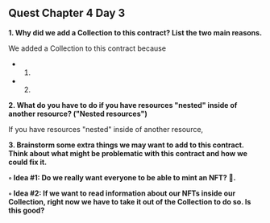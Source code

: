 ## Quest Chapter 4 Day 3

**1. Why did we add a Collection to this contract? List the two main reasons.**

We added a Collection to this contract because

- 1.
- 2. 

**2. What do you have to do if you have resources "nested" inside of another resource? ("Nested resources")**

If you have resources "nested" inside of another resource, 

**3. Brainstorm some extra things we may want to add to this contract. Think about what might be problematic with this contract and how we could fix it.**

  **◦ Idea #1: Do we really want everyone to be able to mint an NFT? 🤔.**
  
  **◦ Idea #2: If we want to read information about our NFTs inside our Collection, right now we have to take it out of the Collection to do so. Is this good?**
